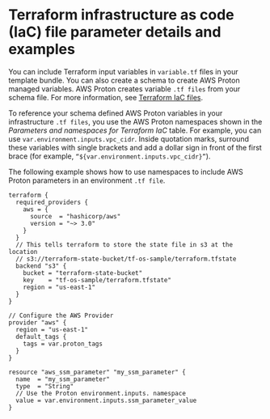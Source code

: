 # Terraform infrastructure as code \(IaC\) file parameter details and examples<a name="env-parameters-tform"></a>

You can include Terraform input variables in `variable.tf` files in your template bundle\. You can also create a schema to create AWS Proton managed variables\. AWS Proton creates variable `.tf files` from your schema file\. For more information, see [Terraform IaC files](ag-infrastructure-tmp-files-terraform.md)\.

To reference your schema defined AWS Proton variables in your infrastructure `.tf files`, you use the AWS Proton namespaces shown in the *Parameters and namespaces for Terraform IaC* table\. For example, you can use `var.environment.inputs.vpc_cidr`\. Inside quotation marks, surround these variables with single brackets and add a dollar sign in front of the first brace \(for example, `“${var.environment.inputs.vpc_cidr}”`\)\.

The following example shows how to use namespaces to include AWS Proton parameters in an environment `.tf file`\.

```
terraform {
  required_providers {
    aws = {
      source  = "hashicorp/aws"
      version = "~> 3.0"
    }
  }
  // This tells terraform to store the state file in s3 at the location
  // s3://terraform-state-bucket/tf-os-sample/terraform.tfstate
  backend "s3" {
    bucket = "terraform-state-bucket"
    key    = "tf-os-sample/terraform.tfstate"
    region = "us-east-1"
  }
}

// Configure the AWS Provider
provider "aws" {
  region = "us-east-1"
  default_tags {
    tags = var.proton_tags
  }
}

resource "aws_ssm_parameter" "my_ssm_parameter" {
  name  = "my_ssm_parameter"
  type  = "String"
  // Use the Proton environment.inputs. namespace
  value = var.environment.inputs.ssm_parameter_value
}
```